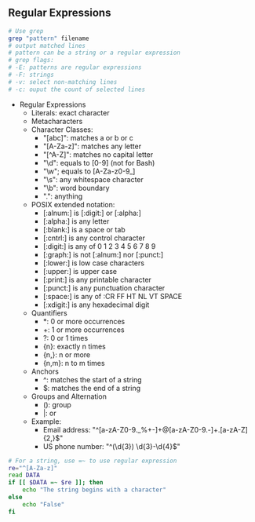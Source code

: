 ## Regular Expressions

```Bash
# Use grep
grep "pattern" filename
# output matched lines
# pattern can be a string or a regular expression
# grep flags:
# -E: patterns are regular expressions
# -F: strings
# -v: select non-matching lines
# -c: ouput the count of selected lines
```

* Regular Expressions
  * Literals: exact character
  * Metacharacters
  * Character Classes: 
    * "[abc]": matches a or b or c
    * "[A-Za-z]": matches any letter
    * "[^A-Z]": matches no capital letter
    * "\d": equals to [0-9] (not for Bash)
    * "\w"; equals to [A-Za-z0-9_]
    * "\s": any whitespace character
    * "\b": word boundary
    * ".": anything
  * POSIX extended notation:
    * [:alnum:] is  [:digit:] or [:alpha:]
    * [:alpha:] is any letter
    * [:blank:] is a space or tab
    * [:cntrl:] is any control character
    * [:digit:] is any of 0 1 2 3 4 5 6 7 8 9
    * [:graph:] is not [:alnum:] nor [:punct:] 
    * [:lower:] is low case characters
    * [:upper:] is upper case
    * [:print:] is any printable character
    * [:punct:] is any punctuation character
    * [:space:] is any of :CR FF HT NL VT SPACE
    * [:xdigit:] is any  hexadecimal digit
  * Quantifiers
    * *: 0 or more occurrences
    * +: 1 or more occurrences
    * ?: 0 or 1 times
    * {n}: exactly n times
    * {n,}: n or more
    * {n,m}: n to m times
  * Anchors
    * ^: matches the start of a string
    * $: matches the end of a string
  * Groups and Alternation
    * (): group
    * |: or
  * Example:
    * Email address: "^[a-zA-Z0-9._%+-]+@[a-zA-Z0-9.-]+\.[a-zA-Z]{2,}$"
    * US phone number: "^\(\d{3}\) \d{3}-\d{4}$"

```Bash
# For a string, use =~ to use regular expression
re="^[A-Za-z]"
read DATA
if [[ $DATA =~ $re ]]; then
    echo "The string begins with a character"
else
    echo "False"
fi
```